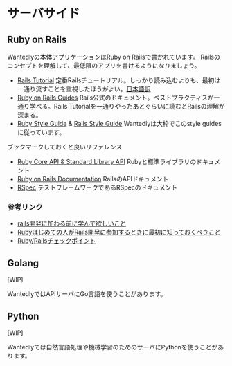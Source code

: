 サーバサイド
===========

## Ruby on Rails

Wantedlyの本体アプリケーションはRuby on Railsで書かれています。
Railsのコンセプトを理解して、最低限のアプリを書けるようになりましょう。

- [Rails Tutorial](https://www.railstutorial.org/book) 定番Railsチュートリアル。しっかり読み込むよりも、最初は一通り流すことを重視したほうがよい。[日本語訳](http://railstutorial.jp/)
- [Ruby on Rails Guides](http://guides.rubyonrails.org/) Rails公式のドキュメント。ベストプラクティスが一通り学べる。Rails Tutorialを一通りやったあとぐらいに読むとRailsの理解が深まる。
- [Ruby Style Guide](https://github.com/bbatsov/ruby-style-guide) & [Rails Style Guide](https://github.com/bbatsov/rails-style-guide) Wantedlyは大枠でこのstyle guidesに従っています。

ブックマークしておくと良いリファレンス

- [Ruby Core API & Standard Library API](http://ruby-doc.org/) Rubyと標準ライブラリのドキュメント
- [Ruby on Rails Documentation](http://api.rubyonrails.org/) RailsのAPIドキュメント
- [RSpec](https://www.relishapp.com/rspec) テストフレームワークであるRSpecのドキュメント


### 参考リンク

- [rails開発に加わる前に学んで欲しいこと](http://qiita.com/reikubonaga/items/60b4f6ee0a86ed06e83b)
- [Rubyはじめての人がRails開発に参加するときに最初に知っておくべきこと](http://qiita.com/awakia/items/42525adb473c7cc6b811)
- [Ruby/Railsチェックポイント](http://qiita.com/awakia/items/ea81e2da242e8e28dec6)


## Golang

[WIP]

WantedlyではAPIサーバにGo言語を使うことがあります。

## Python

[WIP]

Wantedlyでは自然言語処理や機械学習のためのサーバにPythonを使うことがあります。



